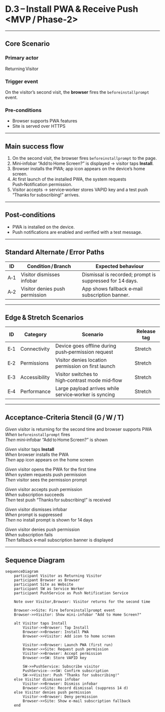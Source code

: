 # D.3 – Install PWA & Receive Push <MVP / Phase‑2>

---

## Core Scenario

### Primary actor  
Returning Visitor

### Trigger event  
On the visitor’s second visit, the **browser** fires the `beforeinstallprompt` event.

### Pre‑conditions  
* Browser supports PWA features  
* Site is served over HTTPS  

---

## Main success flow

1. On the second visit, the browser fires `beforeinstallprompt` to the page.  
2. Mini‑infobar “Add to Home Screen?” is displayed → visitor taps **Install**.  
3. Browser installs the PWA; app icon appears on the device’s home screen.  
4. At first launch of the installed PWA, the system requests Push‑Notification permission.  
5. Visitor accepts → service‑worker stores VAPID key and a test push “Thanks for subscribing!” arrives.  

---

## Post‑conditions  
* PWA is installed on the device.  
* Push notifications are enabled and verified with a test message.  

---

## Standard Alternate / Error Paths

| ID  | Condition / Branch            | Expected behaviour                                               |
|-----|-------------------------------|------------------------------------------------------------------|
| A‑1 | Visitor dismisses infobar     | Dismissal is recorded; prompt is suppressed for 14 days.         |
| A‑2 | Visitor denies push permission| App shows fallback e‑mail subscription banner.                   |

---

## Edge & Stretch Scenarios

| ID  | Category       | Scenario                                             | Release tag |
|-----|----------------|------------------------------------------------------|-------------|
| E‑1 | Connectivity   | Device goes offline during push‑permission request   | Stretch     |
| E‑2 | Permissions    | Visitor denies location permission on first launch   | Stretch     |
| E‑3 | Accessibility  | Visitor switches to high‑contrast mode mid‑flow      | Stretch     |
| E‑4 | Performance    | Large payload arrives while service‑worker is syncing| Stretch     |

---

## Acceptance‑Criteria Stencil (G / W / T)

*Given* visitor is returning for the second time and browser supports PWA  
*When* `beforeinstallprompt` fires  
*Then* mini‑infobar “Add to Home Screen?” is shown  

*Given* visitor taps **Install**  
*When* browser installs the PWA  
*Then* app icon appears on the home screen  

*Given* visitor opens the PWA for the first time  
*When* system requests push permission  
*Then* visitor sees the permission prompt  

*Given* visitor accepts push permission  
*When* subscription succeeds  
*Then* test push “Thanks for subscribing!” is received  

*Given* visitor dismisses infobar  
*When* prompt is suppressed  
*Then* no install prompt is shown for 14 days  

*Given* visitor denies push permission  
*When* subscription fails  
*Then* fallback e‑mail subscription banner is displayed  

---

## Sequence Diagram

```mermaid
sequenceDiagram
    participant Visitor as Returning Visitor
    participant Browser as Browser
    participant Site as Website
    participant SW as Service Worker
    participant PushService as Push Notification Service

    Note over Visitor,Browser: Visitor returns for the second time

    Browser->>Site: Fire beforeinstallprompt event
    Browser->>Visitor: Show mini‑infobar "Add to Home Screen?"

    alt Visitor taps Install
        Visitor->>Browser: Tap Install
        Browser->>Browser: Install PWA
        Browser->>Visitor: Add icon to home screen

        Visitor->>Browser: Launch PWA (first run)
        Browser->>Site: Request push permission
        Visitor->>Browser: Accept permission
        Browser->>SW: Store VAPID key

        SW->>PushService: Subscribe visitor
        PushService-->>SW: Confirm subscription
        SW->>Visitor: Push "Thanks for subscribing!"
    else Visitor dismisses infobar
        Visitor->>Browser: Dismiss infobar
        Browser->>Site: Record dismissal (suppress 14 d)
    else Visitor denies push permission
        Visitor->>Browser: Deny permission
        Browser->>Site: Show e‑mail subscription fallback
    end
